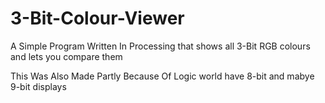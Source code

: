 # 3-Bit-Colour-Viewer

A Simple Program Written In Processing that shows all 3-Bit RGB colours and lets you compare them

This Was Also Made Partly Because Of Logic world have 8-bit and mabye 9-bit displays

